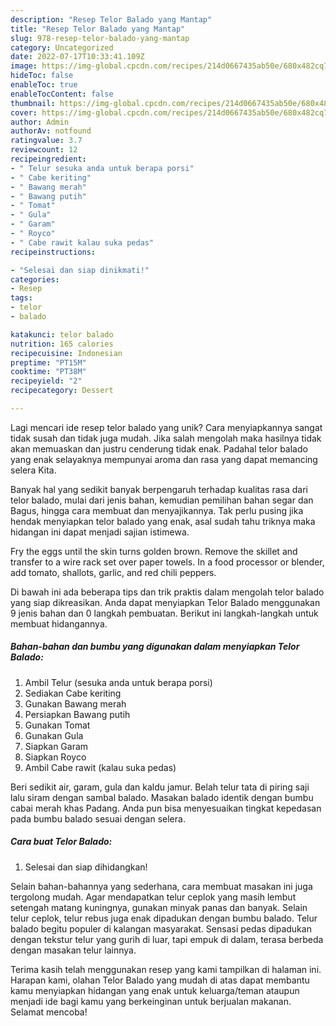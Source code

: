```yaml
---
description: "Resep Telor Balado yang Mantap"
title: "Resep Telor Balado yang Mantap"
slug: 978-resep-telor-balado-yang-mantap
category: Uncategorized
date: 2022-07-17T10:33:41.109Z
image: https://img-global.cpcdn.com/recipes/214d0667435ab50e/680x482cq70/telor-balado-foto-resep-utama.jpg
hideToc: false
enableToc: true
enableTocContent: false
thumbnail: https://img-global.cpcdn.com/recipes/214d0667435ab50e/680x482cq70/telor-balado-foto-resep-utama.jpg
cover: https://img-global.cpcdn.com/recipes/214d0667435ab50e/680x482cq70/telor-balado-foto-resep-utama.jpg
author: Admin
authorAv: notfound
ratingvalue: 3.7
reviewcount: 12
recipeingredient:
- " Telur sesuka anda untuk berapa porsi"
- " Cabe keriting"
- " Bawang merah"
- " Bawang putih"
- " Tomat"
- " Gula"
- " Garam"
- " Royco"
- " Cabe rawit kalau suka pedas"
recipeinstructions:

- "Selesai dan siap dinikmati!"
categories:
- Resep
tags:
- telor
- balado

katakunci: telor balado 
nutrition: 165 calories
recipecuisine: Indonesian
preptime: "PT15M"
cooktime: "PT38M"
recipeyield: "2"
recipecategory: Dessert

---
```





Lagi mencari ide resep telor balado yang unik? Cara menyiapkannya sangat tidak susah dan tidak juga mudah. Jika salah mengolah maka hasilnya tidak akan memuaskan dan justru cenderung tidak enak. Padahal telor balado yang enak selayaknya mempunyai aroma dan rasa yang dapat memancing selera Kita.





Banyak hal yang sedikit banyak berpengaruh terhadap kualitas rasa dari telor balado, mulai dari jenis bahan, kemudian pemilihan bahan segar dan Bagus, hingga cara membuat dan menyajikannya. Tak perlu pusing jika hendak menyiapkan telor balado yang enak,      asal sudah tahu triknya maka hidangan ini dapat menjadi sajian istimewa.














Fry the eggs until the skin turns golden brown. Remove the skillet and transfer to a wire rack set over paper towels. In a food processor or blender, add tomato, shallots, garlic, and red chili peppers.






Di bawah ini ada beberapa tips dan trik praktis dalam mengolah telor balado yang siap dikreasikan. Anda dapat menyiapkan Telor Balado menggunakan 9 jenis bahan dan 0 langkah pembuatan. Berikut ini langkah-langkah untuk membuat hidangannya.

<!--inarticleads1-->

##### Bahan-bahan dan bumbu yang digunakan dalam menyiapkan Telor Balado:

1. Ambil  Telur (sesuka anda untuk berapa porsi)
1. Sediakan  Cabe keriting
1. Gunakan  Bawang merah
1. Persiapkan  Bawang putih
1. Gunakan  Tomat
1. Gunakan  Gula
1. Siapkan  Garam
1. Siapkan  Royco
1. Ambil  Cabe rawit (kalau suka pedas)


Beri sedikit air, garam, gula dan kaldu jamur. Belah telur tata di piring saji lalu siram dengan sambal balado. Masakan balado identik dengan bumbu cabai merah khas Padang. Anda pun bisa menyesuaikan tingkat kepedasan pada bumbu balado sesuai dengan selera. 

<!--inarticleads2-->

##### Cara buat Telor Balado:


1. Selesai dan siap dihidangkan!

Selain bahan-bahannya yang sederhana, cara membuat masakan ini juga tergolong mudah. Agar mendapatkan telur ceplok yang masih lembut setengah matang kuningnya, gunakan minyak panas dan banyak. Selain telur ceplok, telur rebus juga enak dipadukan dengan bumbu balado. Telur balado begitu populer di kalangan masyarakat. Sensasi pedas dipadukan dengan tekstur telur yang gurih di luar, tapi empuk di dalam, terasa berbeda dengan masakan telur lainnya. 

Terima kasih telah menggunakan resep yang kami tampilkan di halaman ini. Harapan kami, olahan Telor Balado yang mudah di atas dapat membantu kamu menyiapkan hidangan yang enak untuk keluarga/teman ataupun menjadi ide bagi kamu yang berkeinginan untuk berjualan makanan. Selamat mencoba!
